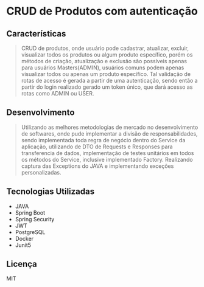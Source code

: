 # CRUD de Produtos com autenticação

## Características

> CRUD de produtos, onde usuário pode cadastrar, atualizar, excluir, visualizar todos os produtos ou algum produto específico, porém os métodos de criação, atualização e exclusão são possíveis apenas para usuários Masters(ADMIN), usuários comuns podem apenas visualizar todos ou apenas um produto específico. Tal validação de rotas de acesso é gerada a partir de uma autenticação, sendo então a partir do login realizado gerado um token único, que dará acesso as rotas como ADMIN ou USER.

## Desenvolvimento
> Utilizando as melhores metodologias de mercado no desenvolvimento de softwares, onde pude implementar a divisão de responsabilidades, sendo implementada toda regra de negócio dentro do Service da aplicação, utilizando de DTO de Requests e Responses para transferencia de dados, implementação de testes unitários em todos os métodos do Service, inclusive implementado Factory. Realizando captura das Exceptions do JAVA e implementando exceções personalizadas.

## Tecnologias Utilizadas

- JAVA
- Spring Boot
- Spring Security
- JWT
- PostgreSQL
- Docker
- Junit5

## Licença
MIT
